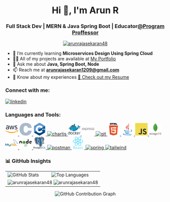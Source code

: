 <h1 align="center">Hi 👋, I'm Arun R</h1>
<h3 align="center">Full Stack Dev | MERN & Java Spring Boot | Educator<a href="https://www.youtube.com/@ProgramProfessor" target="_blank">@Program Proffessor</a></h3>

<p align="center">
  <a href="https://github.com/ryo-ma/github-profile-trophy">
    <img src="https://github-profile-trophy.vercel.app/?username=arunrajasekaran48&theme=gruvbox&margin-w=15&margin-h=15&no-bg=true&no-frame=true" alt="arunrajasekaran48" />
  </a>
</p>

- 🌱 I’m currently learning **Microservices Design Using Spring Cloud**  
- 👨‍💻 All of my projects are available at [My Portfolio](https://arun-s-portfolio-eight.vercel.app/)  
- 💬 Ask me about **Java, Spring Boot, Node**  
- 📫 Reach me at **arunrajasekaran1209@gmail.com**  
- 📄 Know about my experiences [📄 Check out my Resume](https://docs.google.com/document/d/1TZdzuoJwAkErqRY7Pn3FtwBJQzxgSIwa/edit?usp=drive_link&ouid=101497900567952203901&rtpof=true&sd=true)

<h3 align="left">Connect with me:</h3>
<p align="left">
  <a href="https://www.linkedin.com/in/arun-rajasekaran-617538291/" target="_blank">
    <img src="https://cdn-icons-png.flaticon.com/512/174/174857.png" alt="linkedin" width="30" height="30"/>
  </a>
</p>

<h3 align="left">Languages and Tools:</h3>
<p align="left">
  <a href="https://aws.amazon.com" target="_blank" rel="noreferrer">
    <img src="https://raw.githubusercontent.com/devicons/devicon/master/icons/amazonwebservices/amazonwebservices-original-wordmark.svg" alt="aws" width="40" height="40"/>
  </a>
  <a href="https://www.cprogramming.com/" target="_blank" rel="noreferrer">
    <img src="https://raw.githubusercontent.com/devicons/devicon/master/icons/c/c-original.svg" alt="c" width="40" height="40"/>
  </a>
  <a href="https://www.w3schools.com/cpp/" target="_blank" rel="noreferrer">
    <img src="https://raw.githubusercontent.com/devicons/devicon/master/icons/cplusplus/cplusplus-original.svg" alt="cplusplus" width="40" height="40"/>
  </a>
  <a href="https://www.chartjs.org" target="_blank" rel="noreferrer">
    <img src="https://www.chartjs.org/media/logo-title.svg" alt="chartjs" width="40" height="40"/>
  </a>
  <a href="https://www.docker.com/" target="_blank" rel="noreferrer">
    <img src="https://raw.githubusercontent.com/devicons/devicon/master/icons/docker/docker-original-wordmark.svg" alt="docker" width="40" height="40"/>
  </a>
  <a href="https://expressjs.com" target="_blank" rel="noreferrer">
    <img src="https://raw.githubusercontent.com/devicons/devicon/master/icons/express/express-original-wordmark.svg" alt="express" width="40" height="40"/>
  </a>
  <a href="https://git-scm.com/" target="_blank" rel="noreferrer">
    <img src="https://www.vectorlogo.zone/logos/git-scm/git-scm-icon.svg" alt="git" width="40" height="40"/>
  </a>
  <a href="https://www.w3.org/html/" target="_blank" rel="noreferrer">
    <img src="https://raw.githubusercontent.com/devicons/devicon/master/icons/html5/html5-original-wordmark.svg" alt="html5" width="40" height="40"/>
  </a>
  <a href="https://www.java.com" target="_blank" rel="noreferrer">
    <img src="https://raw.githubusercontent.com/devicons/devicon/master/icons/java/java-original.svg" alt="java" width="40" height="40"/>
  </a>
  <a href="https://developer.mozilla.org/en-US/docs/Web/JavaScript" target="_blank" rel="noreferrer">
    <img src="https://raw.githubusercontent.com/devicons/devicon/master/icons/javascript/javascript-original.svg" alt="javascript" width="40" height="40"/>
  </a>
  <a href="https://www.mongodb.com/" target="_blank" rel="noreferrer">
    <img src="https://raw.githubusercontent.com/devicons/devicon/master/icons/mongodb/mongodb-original-wordmark.svg" alt="mongodb" width="40" height="40"/>
  </a>
  <a href="https://www.mysql.com/" target="_blank" rel="noreferrer">
    <img src="https://raw.githubusercontent.com/devicons/devicon/master/icons/mysql/mysql-original-wordmark.svg" alt="mysql" width="40" height="40"/>
  </a>
  <a href="https://nodejs.org" target="_blank" rel="noreferrer">
    <img src="https://raw.githubusercontent.com/devicons/devicon/master/icons/nodejs/nodejs-original-wordmark.svg" alt="nodejs" width="40" height="40"/>
  </a>
  <a href="https://www.postgresql.org" target="_blank" rel="noreferrer">
    <img src="https://raw.githubusercontent.com/devicons/devicon/master/icons/postgresql/postgresql-original-wordmark.svg" alt="postgresql" width="40" height="40"/>
  </a>
  <a href="https://postman.com" target="_blank" rel="noreferrer">
    <img src="https://www.vectorlogo.zone/logos/getpostman/getpostman-icon.svg" alt="postman" width="40" height="40"/>
  </a>
  <a href="https://reactjs.org/" target="_blank" rel="noreferrer">
    <img src="https://raw.githubusercontent.com/devicons/devicon/master/icons/react/react-original-wordmark.svg" alt="react" width="40" height="40"/>
  </a>
  <a href="https://spring.io/" target="_blank" rel="noreferrer">
    <img src="https://www.vectorlogo.zone/logos/springio/springio-icon.svg" alt="spring" width="40" height="40"/>
  </a>
  <a href="https://tailwindcss.com/" target="_blank" rel="noreferrer">
    <img src="https://www.vectorlogo.zone/logos/tailwindcss/tailwindcss-icon.svg" alt="tailwind" width="40" height="40"/>
  </a>
</p>

<h3>📊 GitHub Insights</h3>

<table>
  <tr>
    <td>
      <img src="https://github-readme-stats.vercel.app/api?username=arunrajasekaran48&show_icons=true&locale=en&theme=onedark" alt="GitHub Stats" />
    </td>
    <td>
      <img src="https://github-readme-stats.vercel.app/api/top-langs?username=arunrajasekaran48&show_icons=true&locale=en&layout=compact&theme=onedark" alt="Top Languages" />
    </td>
  </tr>
  <tr>
    <td colspan="2" align="center">
      <img align="center" src="https://github-readme-streak-stats.demolab.com?user=arunrajasekaran48&theme=onedark" alt="arunrajasekaran48" />
      <img align="center" src="https://github-readme-streak-stats.herokuapp.com/?user=arunrajasekaran48&" alt="arunrajasekaran48" />
    </td>
  </tr>
</table>
<p align="center">
  <img src="https://github-readme-activity-graph.vercel.app/graph?username=arunrajasekaran48&theme=github-compact&area=true" alt="GitHub Contribution Graph" />
</p>
